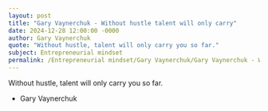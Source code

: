 ```yaml
---
layout: post
title: "Gary Vaynerchuk - Without hustle talent will only carry"
date: 2024-12-28 12:00:00 -0000
author: Gary Vaynerchuk
quote: "Without hustle, talent will only carry you so far."
subject: Entrepreneurial mindset
permalink: /Entrepreneurial mindset/Gary Vaynerchuk/Gary Vaynerchuk - Without hustle talent will only carry
---
```


Without hustle, talent will only carry you so far.

- Gary Vaynerchuk
